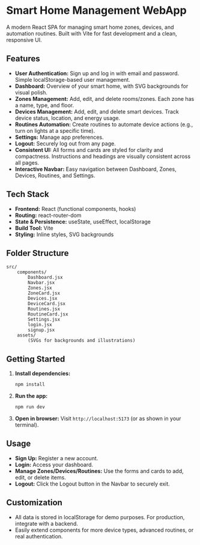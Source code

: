 # Smart Home Management WebApp

A modern React SPA for managing smart home zones, devices, and automation routines. Built with Vite for fast development and a clean, responsive UI.

## Features

- **User Authentication:** Sign up and log in with email and password. Simple localStorage-based user management.
- **Dashboard:** Overview of your smart home, with SVG backgrounds for visual polish.
- **Zones Management:** Add, edit, and delete rooms/zones. Each zone has a name, type, and floor.
- **Devices Management:** Add, edit, and delete smart devices. Track device status, location, and energy usage.
- **Routines Automation:** Create routines to automate device actions (e.g., turn on lights at a specific time).
- **Settings:** Manage app preferences.
- **Logout:** Securely log out from any page.
- **Consistent UI:** All forms and cards are styled for clarity and compactness. Instructions and headings are visually consistent across all pages.
- **Interactive Navbar:** Easy navigation between Dashboard, Zones, Devices, Routines, and Settings.

## Tech Stack

- **Frontend:** React (functional components, hooks)
- **Routing:** react-router-dom
- **State & Persistence:** useState, useEffect, localStorage
- **Build Tool:** Vite
- **Styling:** Inline styles, SVG backgrounds

## Folder Structure

```
src/
	components/
		Dashboard.jsx
		Navbar.jsx
		Zones.jsx
		ZoneCard.jsx
		Devices.jsx
		DeviceCard.jsx
		Routines.jsx
		RoutineCard.jsx
		Settings.jsx
		login.jsx
		signup.jsx
	assets/
		(SVGs for backgrounds and illustrations)
```

## Getting Started

1. **Install dependencies:**
   ```bash
   npm install
   ```
2. **Run the app:**
   ```bash
   npm run dev
   ```
3. **Open in browser:** Visit `http://localhost:5173` (or as shown in your terminal).

## Usage

- **Sign Up:** Register a new account.
- **Login:** Access your dashboard.
- **Manage Zones/Devices/Routines:** Use the forms and cards to add, edit, or delete items.
- **Logout:** Click the Logout button in the Navbar to securely exit.

## Customization

- All data is stored in localStorage for demo purposes. For production, integrate with a backend.
- Easily extend components for more device types, advanced routines, or real authentication.


